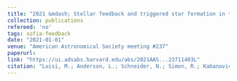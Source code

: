 ```yaml
---
title: "2021 &mdash; Stellar feedback and triggered star formation in the prototypical bubble RCW 120"
collection: publications
refereed: 'no'
tags: sofia-feedback
date: "2021-01-01"
venue: "American Astronomical Society meeting #237"
paperurl:
link: "https://ui.adsabs.harvard.edu/abs/2021AAS...23711403L"
citation: "Luisi, M.; Anderson, L.; Schneider, N.; Simon, R.; Kabanovic, S.; Guesten, R.; Zavagno, A.; Broos, P.; Buchbender, C.; Guevara, C.; Jacobs, K.; Justen, M.; Klein, B.; Linville, D.; Roellig, M.; Russeil, D.; Stutzki, J.; Tiwari, M.; Townsley, L.; Tielens, A., American Astronomical Society meeting #237, id. 114.03. Bulletin of the American Astronomical Society, Vol. 53, No. 1 e-id 2021n1i114p03"
---
```

